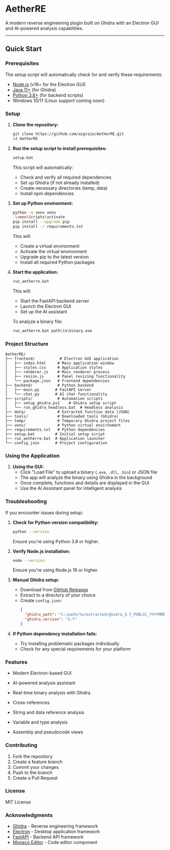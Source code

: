# AetherRE

A modern reverse engineering plugin built on Ghidra with an Electron GUI and AI-powered analysis capabilities.

---

## Quick Start

### Prerequisites

The setup script will automatically check for and verify these requirements:

- [Node.js](https://nodejs.org/) (v16+ for the Electron GUI)
- [Java 11+](https://adoptium.net/) (for Ghidra)
- [Python 3.8+](https://www.python.org/) (for backend scripts)
- Windows 10/11 (Linux support coming soon)

### Setup

1. **Clone the repository:**
   ```sh
   git clone https://github.com/aigrajo/AetherRE.git
   cd AetherRE
   ```

2. **Run the setup script to install prerequisites:**
   ```sh
   setup.bat
   ```
   This script will automatically:
   - Check and verify all required dependencies
   - Set up Ghidra (if not already installed)
   - Create necessary directories (temp, data)
   - Install npm dependencies

3. **Set up Python environment:**
   ```sh
   python -m venv venv
   .\venv\Scripts\activate
   pip install --upgrade pip
   pip install -r requirements.txt
   ```
   This will:
   - Create a virtual environment
   - Activate the virtual environment
   - Upgrade pip to the latest version
   - Install all required Python packages

4. **Start the application:**
   ```sh
   run_aetherre.bat
   ```
   This will:
   - Start the FastAPI backend server
   - Launch the Electron GUI
   - Set up the AI assistant

   To analyze a binary file:
   ```sh
   run_aetherre.bat path\to\binary.exe
   ```

### Project Structure

```
AetherRE/
├── frontend/           # Electron GUI application
│   ├── index.html     # Main application window
│   ├── styles.css     # Application styles
│   ├── renderer.js    # Main renderer process
│   ├── resize.js      # Panel resizing functionality
│   └── package.json   # Frontend dependencies
├── backend/           # Python backend
│   ├── main.py       # FastAPI server
│   └── chat.py       # AI chat functionality
├── scripts/           # Automation scripts
│   ├── setup_ghidra.ps1    # Ghidra setup script
│   └── run_ghidra_headless.bat  # Headless analysis
├── data/              # Extracted function data (JSON)
├── tools/             # Downloaded tools (Ghidra)
├── temp/              # Temporary Ghidra project files
├── venv/              # Python virtual environment
├── requirements.txt   # Python dependencies
├── setup.bat         # Initial setup script
├── run_aetherre.bat  # Application launcher
└── config.json       # Project configuration
```

### Using the Application

1. **Using the GUI:**
   - Click "Load File" to upload a binary (`.exe`, `.dll`, `.bin`) or JSON file
   - The app will analyze the binary using Ghidra in the background
   - Once complete, functions and details are displayed in the GUI
   - Use the AI Assistant panel for intelligent analysis

### Troubleshooting

If you encounter issues during setup:

1. **Check for Python version compatibility:**
   ```sh
   python --version
   ```
   Ensure you're using Python 3.8 or higher.

2. **Verify Node.js installation:**
   ```sh
   node --version
   ```
   Ensure you're using Node.js 16 or higher.

3. **Manual Ghidra setup:**
   - Download from [GitHub Releases](https://github.com/NationalSecurityAgency/ghidra/releases)
   - Extract to a directory of your choice
   - Create `config.json`:
     ```json
     {
       "ghidra_path": "C:/path/to/extracted/ghidra_X.Y_PUBLIC_YYYYMMDD",
       "ghidra_version": "X.Y"
     }
     ```

4. **If Python dependency installation fails:**
   - Try installing problematic packages individually
   - Check for any special requirements for your platform

### Features

- Modern Electron-based GUI 
- AI-powered analysis assistant
- Real-time binary analysis with Ghidra
- Cross-references

- String and data reference analysis
- Variable and type analysis
- Assembly and pseudocode views

### Contributing

1. Fork the repository
2. Create a feature branch
3. Commit your changes
4. Push to the branch
5. Create a Pull Request

### License

MIT License

### Acknowledgments

- [Ghidra](https://github.com/NationalSecurityAgency/ghidra) - Reverse engineering framework
- [Electron](https://www.electronjs.org/) - Desktop application framework
- [FastAPI](https://fastapi.tiangolo.com/) - Backend API framework
- [Monaco Editor](https://microsoft.github.io/monaco-editor/) - Code editor component
